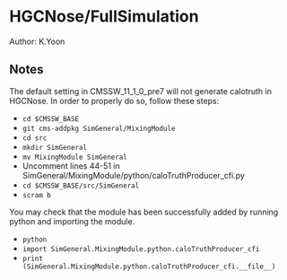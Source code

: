 # HGCNose/FullSimulation

Author: K.Yoon

## Notes
The default setting in CMSSW_11_1_0_pre7 will not generate calotruth in HGCNose. In order to properly do so, follow these steps:
  * `cd $CMSSW_BASE`
  * `git cms-addpkg SimGeneral/MixingModule`
  * `cd src`
  * `mkdir SimGeneral`
  * `mv MixingModule SimGeneral`
  * Uncomment lines 44-51 in SimGeneral/MixingModule/python/caloTruthProducer_cfi.py
  * `cd $CMSSW_BASE/src/SimGeneral`
  * `scram b`
  
You may check that the module has been successfully added by running python and importing the module.
  * `python`
  * `import SimGeneral.MixingModule.python.caloTruthProducer_cfi`
  * `print (SimGeneral.MixingModule.python.caloTruthProducer_cfi.__file__)`
